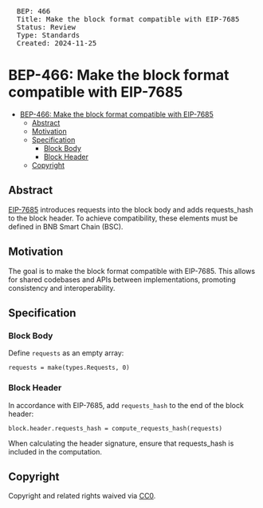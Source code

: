 <pre>
  BEP: 466
  Title: Make the block format compatible with EIP-7685
  Status: Review
  Type: Standards
  Created: 2024-11-25
</pre>

# BEP-466: Make the block format compatible with EIP-7685

- [BEP-466: Make the block format compatible with EIP-7685](#bep-466-make-the-block-format-compatible-with-eip-7685)
  - [Abstract](#abstract)
  - [Motivation](#motivation)
  - [Specification](#specification)
    - [Block Body](#block-body)
    - [Block Header](#block-header)
  - [Copyright](#copyright)


## Abstract

[EIP-7685](https://github.com/ethereum/EIPs/blob/master/EIPS/eip-7685.md) introduces requests into the block body and adds requests_hash to the block header. To achieve compatibility, these elements must be defined in BNB Smart Chain (BSC).

## Motivation

The goal is to make the block format compatible with EIP-7685. This allows for shared codebases and APIs between implementations, promoting consistency and interoperability.

## Specification

### Block Body

Define `requests` as an empty array:
```golang
requests = make(types.Requests, 0)
```

### Block Header

In accordance with EIP-7685, add `requests_hash` to the end of the block header:
```golang
block.header.requests_hash = compute_requests_hash(requests)
```
When calculating the header signature, ensure that requests_hash is included in the computation.

## Copyright

Copyright and related rights waived via [CC0](https://creativecommons.org/publicdomain/zero/1.0/).
